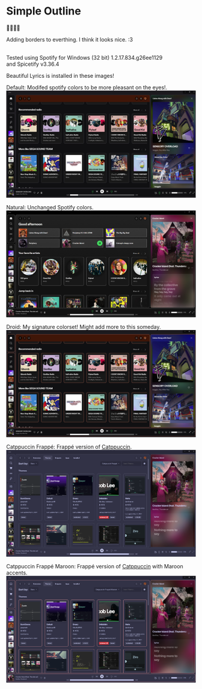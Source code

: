 # Simple Outline
🏳️‍⚧️🏳️‍🌈

Adding borders to everthing. I think it looks nice. :3

<br> Tested using Spotify for Windows (32 bit)
1.2.17.834.g26ee1129 <br>
and Spicetify v3.36.4

Beautiful Lyrics is installed in these images!

Default:
Modifed spotify colors to be more pleasant on the eyes!.
![Default](https://github.com/Droidiar/simpleoutline-spicetify/raw/main/images/default.webp)

Natural:
Unchanged Spotify colors.
![Natural](https://github.com/Droidiar/simpleoutline-spicetify/raw/main/images/natural.webp)

Droid:
My signature colorset! Might add more to this someday.
![Droid](https://github.com/Droidiar/simpleoutline-spicetify/raw/main/images/droid.webp)

Catppuccin Frappé:
Frappé version of [Catppuccin](https://github.com/catppuccin/catppuccin).
![Catppuccin Frappé](https://github.com/Droidiar/simpleoutline-spicetify/raw/main/images/catfrap.webp)

Catppuccin Frappé Maroon:
Frappé version of [Catppuccin](https://github.com/catppuccin/catppuccin) with Maroon accents.
![Catppuccin Frappé Maroon](https://github.com/Droidiar/simpleoutline-spicetify/raw/main/images/catfrapmar.webp)
